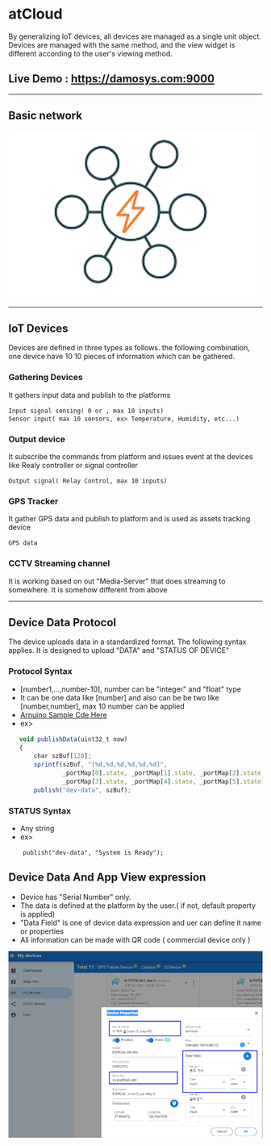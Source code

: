# atCloud
By generalizing IoT devices, all devices are managed as a single unit object. Devices are managed with the same method, and the view widget is different according to the user's viewing method.

## Live Demo : https://damosys.com:9000
---
## Basic network
<img src="./assets/img/main-1.png">

---
## IoT Devices

 Devices are defined in three types as follows. the following combination, one device have 10 10 pieces of information which can be gathered.
### Gathering Devices  
It gathers input data and publish to the platforms
  ```
  Input signal sensing( 0 or , max 10 inputs)    
  Sensor input( max 10 sensors, ex> Temperature, Humidity, etc...)
  ``` 

### Output device
It subscribe the commands from platform and issues event at the devices like Realy controller or signal controller
```
Output signal( Relay Control, max 10 inputs)
```
### GPS Tracker
It gather GPS data and publish to platform and is used as assets tracking device
```
GPS data
```
### CCTV Streaming channel
It is working based on out "Media-Server" that does streaming to somewhere. It is somehow different from above

---

## Device Data Protocol
The device uploads data in a standardized format. The following syntax applies. It is designed to upload "DATA" and "STATUS OF DEVICE" <br>
### Protocol Syntax
- [number1,...,number-10], number can be "integer" and "float" type
- It can be one data like [number] and also can be be two like [number,number], max 10 number can be applied 
- [Arnuino Sample Cde Here](https://github.com/manulsan/atCloud/blob/main/sdks/arduino/esp8266/InputOutput/InputOutput.ino)
- ex>
 ```js
    void publishData(uint32_t now)
    {
        char szBuf[128];
        sprintf(szBuf, "[%d,%d,%d,%d,%d,%d]",
                _portMap[0].state, _portMap[1].state, _portMap[2].state,
                _portMap[3].state, _portMap[4].state, _portMap[5].state);        
        publish("dev-data", szBuf);    
 ```

  
### STATUS Syntax
- Any string 
- ex>
```
    publish("dev-data", "System is Ready");    
```

## Device Data And App View expression
- Device has "Serial Number" only.
- The data is defined at the platform by the user.( if not, default property is applied)
- <bold> "Data Field"</bold> is one of device data expression and uer can define it name or properties
- All information can be made with QR code ( commercial device only )

<img src="./assets/img/menu-add-device.png">